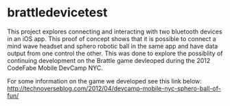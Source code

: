 brattledevicetest
=================

This project explores connecting and interacting with two bluetooth devices in an iOS app. This proof of concept shows that it is possible to connect a mind wave headset and sphero robotic ball in the same app and have data output from one control the other. This was done to explore the possiblity of continuing development on the Brattle game devleoped during the 2012 CodeFabe Mobile DevCamp NYC. 

For some information on the game we developed see this link below:  
http://technoverseblog.com/2012/04/devcamp-mobile-nyc-sphero-ball-of-fun/

